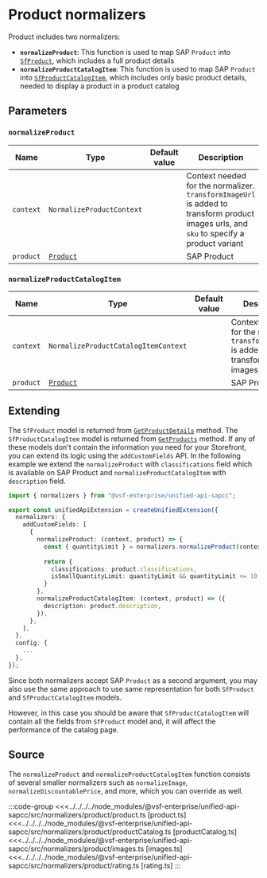 # Product normalizers

Product includes two normalizers:

- **`normalizeProduct`**: This function is used to map SAP `Product` into [`SfProduct`](/unified-data-layer/unified-data-model#sfproduct), which includes a full product details
- **`normalizeProductCatalogItem`**: This function is used to map SAP `Product` into [`SfProductCatalogItem`](/unified-data-layer/unified-data-model#sfproductcatalogitem), which includes only basic product details, needed to display a product in a product catalog

## Parameters

### `normalizeProduct`

| Name      | Type                                                                                               | Default value | Description                                                                                                                              |
|-----------| -------------------------------------------------------------------------------------------------- | ------------- | ---------------------------------------------------------------------------------------------------------------------------------------- |
| `context` | `NormalizeProductContext`                                                                          |               | Context needed for the normalizer. `transformImageUrl` is added to transform product images urls, and `sku` to specify a product variant |
| `product` | [`Product`](https://docs.alokai.com/sapcc/reference/api/sap-commerce-webservices-sdk.product.html) |               | SAP Product                                                                                                                              |

### `normalizeProductCatalogItem`

| Name      | Type                                                                                               | Default value | Description                                                                                      |
|-----------| -------------------------------------------------------------------------------------------------- | ------------- | ------------------------------------------------------------------------------------------------ |
| `context` | `NormalizeProductCatalogItemContext`                                                               |               | Context needed for the normalizer. `transformImageUrl` is added to transform product images urls |
| `product` | [`Product`](https://docs.alokai.com/sapcc/reference/api/sap-commerce-webservices-sdk.product.html) |               | SAP Product                                                                                      |

## Extending

The `SfProduct` model is returned from [`GetProductDetails`](/unified-data-layer/unified-methods/products#getproductdetails) method. The `SfProductCatalogItem` model is returned from [`GetProducts`]($base/reference/unified-methods.html#getproducts) method. If any of these models don't contain the information you need for your Storefront, you can extend its logic using the `addCustomFields` API. In the following example we extend the `normalizeProduct` with `classifications` field which is available on SAP Product and `normalizeProductCatalogItem` with `description` field.

```ts
import { normalizers } from "@vsf-enterprise/unified-api-sapcc";

export const unifiedApiExtension = createUnifiedExtension({
  normalizers: {
    addCustomFields: [
      {
        normalizeProduct: (context, product) => {
          const { quantityLimit } = normalizers.normalizeProduct(context, product);
          
          return {
            classifications: product.classifications,
            isSmallQuantityLimit: quantityLimit && quantityLimit <= 10,
          }
        },
        normalizeProductCatalogItem: (context, product) => ({
          description: product.description,
        }),
      },
    ],
  },
  config: {
    ...
  },
});
```

Since both normalizers accept SAP `Product` as a second argument, you may also use the same approach to use same representation for both `SfProduct` and `SfProductCatalogItem` models.

However, in this case you should be aware that `SfProductCatalogItem` will contain all the fields from `SfProduct` model and, it will affect the performance of the catalog page.

## Source

The `normalizeProduct` and `normalizeProductCatalogItem` function consists of several smaller normalizers such as `normalizeImage`, `normalizeDiscountablePrice`, and more, which you can override as well.

:::code-group
<<<../../../../node_modules/@vsf-enterprise/unified-api-sapcc/src/normalizers/product/product.ts [product.ts]
<<<../../../../node_modules/@vsf-enterprise/unified-api-sapcc/src/normalizers/product/productCatalog.ts [productCatalog.ts]
<<<../../../../node_modules/@vsf-enterprise/unified-api-sapcc/src/normalizers/product/images.ts [images.ts]
<<<../../../../node_modules/@vsf-enterprise/unified-api-sapcc/src/normalizers/product/rating.ts [rating.ts]
:::
